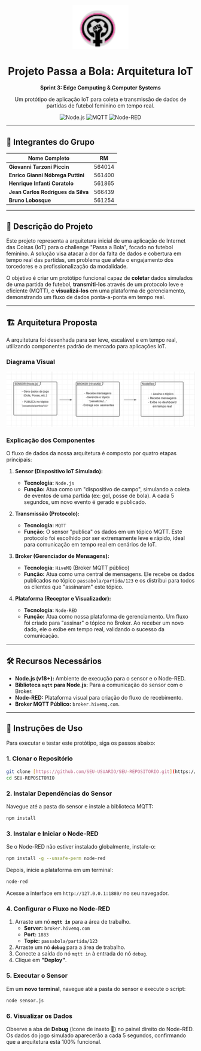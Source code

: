 <p align="center">
  <img src="PAB3.png" alt="Passa Bola Logo" width="150"/>
</p>

<h1 align="center">Projeto Passa a Bola: Arquitetura IoT</h1>
<p align="center">
  <strong>Sprint 3: Edge Computing & Computer Systems</strong>
</p>
<p align="center">
  Um protótipo de aplicação IoT para coleta e transmissão de dados de partidas de futebol feminino em tempo real.
</p>

<p align="center">
  <img src="https://img.shields.io/badge/Node.js-339933?style=for-the-badge&logo=nodedotjs&logoColor=white" alt="Node.js">
  <img src="https://img.shields.io/badge/MQTT-660066?style=for-the-badge&logo=mqtt&logoColor=white" alt="MQTT">
  <img src="https://img.shields.io/badge/Node--RED-8F0000?style=for-the-badge&logo=node-red&logoColor=white" alt="Node-RED">
</p>

---

## 👥 Integrantes do Grupo

| Nome Completo                     | RM     |
| --------------------------------- | ------ |
| **Giovanni Tarzoni Piccin** | 564014 |
| **Enrico Gianni Nóbrega Puttini** | 561400 |
| **Henrique Infanti Coratolo** | 561865 |
| **Jean Carlos Rodrigues da Silva**| 566439 |
| **Bruno Lobosque** | 561254 |

---

## 🎯 Descrição do Projeto

Este projeto representa a arquitetura inicial de uma aplicação de Internet das Coisas (IoT) para o challenge "Passa a Bola", focado no futebol feminino. A solução visa atacar a dor da falta de dados e cobertura em tempo real das partidas, um problema que afeta o engajamento dos torcedores e a profissionalização da modalidade.

O objetivo é criar um protótipo funcional capaz de **coletar** dados simulados de uma partida de futebol, **transmiti-los** através de um protocolo leve e eficiente (MQTT), e **visualizá-los** em uma plataforma de gerenciamento, demonstrando um fluxo de dados ponta-a-ponta em tempo real.

---

## 🏗️ Arquitetura Proposta

A arquitetura foi desenhada para ser leve, escalável e em tempo real, utilizando componentes padrão de mercado para aplicações IoT.

### Diagrama Visual
![Diagrama da Arquitetura](diagramaIot.png)

### Explicação dos Componentes

O fluxo de dados da nossa arquitetura é composto por quatro etapas principais:

1.  **Sensor (Dispositivo IoT Simulado):**
    * **Tecnologia:** `Node.js`
    * **Função:** Atua como um "dispositivo de campo", simulando a coleta de eventos de uma partida (ex: gol, posse de bola). A cada 5 segundos, um novo evento é gerado e publicado.

2.  **Transmissão (Protocolo):**
    * **Tecnologia:** `MQTT`
    * **Função:** O sensor "publica" os dados em um tópico MQTT. Este protocolo foi escolhido por ser extremamente leve e rápido, ideal para comunicação em tempo real em cenários de IoT.

3.  **Broker (Gerenciador de Mensagens):**
    * **Tecnologia:** `HiveMQ` (Broker MQTT público)
    * **Função:** Atua como uma central de mensagens. Ele recebe os dados publicados no tópico `passabola/partida/123` e os distribui para todos os clientes que "assinaram" este tópico.

4.  **Plataforma (Receptor e Visualizador):**
    * **Tecnologia:** `Node-RED`
    * **Função:** Atua como nossa plataforma de gerenciamento. Um fluxo foi criado para "assinar" o tópico no Broker. Ao receber um novo dado, ele o exibe em tempo real, validando o sucesso da comunicação.

---

## 🛠️ Recursos Necessários

* **Node.js (v18+):** Ambiente de execução para o sensor e o Node-RED.
* **Biblioteca `mqtt` para Node.js:** Para a comunicação do sensor com o Broker.
* **Node-RED:** Plataforma visual para criação do fluxo de recebimento.
* **Broker MQTT Público:** `broker.hivemq.com`.

---

## 🚀 Instruções de Uso

Para executar e testar este protótipo, siga os passos abaixo:

### 1. Clonar o Repositório
```bash
git clone [https://github.com/SEU-USUARIO/SEU-REPOSITORIO.git](https://github.com/SEU-USUARIO/SEU-REPOSITORIO.git)
cd SEU-REPOSITORIO
```

### 2. Instalar Dependências do Sensor
Navegue até a pasta do sensor e instale a biblioteca MQTT:
```bash
npm install
```

### 3. Instalar e Iniciar o Node-RED
Se o Node-RED não estiver instalado globalmente, instale-o:
```bash
npm install -g --unsafe-perm node-red
```
Depois, inicie a plataforma em um terminal:
```bash
node-red
```
Acesse a interface em `http://127.0.0.1:1880/` no seu navegador.

### 4. Configurar o Fluxo no Node-RED
1.  Arraste um nó **`mqtt in`** para a área de trabalho.
    * **Server:** `broker.hivemq.com`
    * **Port:** `1883`
    * **Topic:** `passabola/partida/123`
2.  Arraste um nó **`debug`** para a área de trabalho.
3.  Conecte a saída do nó `mqtt in` à entrada do nó `debug`.
4.  Clique em **"Deploy"**.

### 5. Executar o Sensor
Em um **novo terminal**, navegue até a pasta do sensor e execute o script:
```bash
node sensor.js
```

### 6. Visualizar os Dados
Observe a aba de **Debug** (ícone de inseto 🐞) no painel direito do Node-RED. Os dados do jogo simulado aparecerão a cada 5 segundos, confirmando que a arquitetura está 100% funcional.